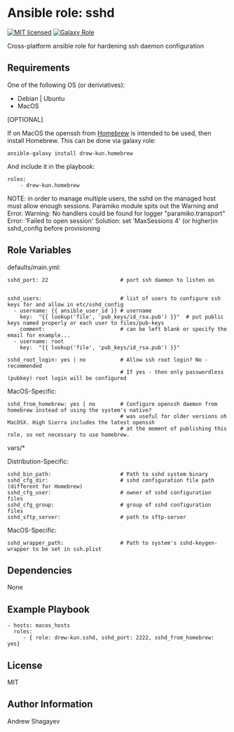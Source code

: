 Ansible role: sshd
=========

[![MIT licensed][mit-badge]][mit-link]
[![Galaxy Role][role-badge]][galaxy-link]

Cross-platform ansible role for hardening ssh daemon configuration

Requirements
------------

One of the following OS (or deriviatives):
 - Debian | Ubuntu
 - MacOS


[OPTIONAL]

If on MacOS the openssh from [Homebrew][homebrew] is intended to be used, then install Homebrew.
This can be done via galaxy role:

    ansible-galaxy install drew-kun.homebrew

And include it in the playbook:

    roles:
        - drew-kun.homebrew

NOTE: in order to manage multiple users, the sshd on the managed host must allow enough sessions.
Paramiko module spits out the Warning and Error.
Warning: No handlers could be found for logger "paramiko.transport"
Error: 'Failed to open session'
Solution: set 'MaxSessions 4' (or higher)in sshd_config before provisioning

Role Variables
--------------

defaults/main.yml:

    sshd_port: 22                       # port ssh daemon to listen on


    sshd_users:                         # list of users to configure ssh keys for and allow in etc/sshd_config
      - username: {{ ansible_user_id }} # username
        key:  "{{ lookup('file', 'pub_keys/id_rsa.pub') }}"  # put public keys named properly or each user to files/pub-keys
        comment:                        # can be left blank or specify the email for example...
      - username: root
        key:  "{{ lookup('file', 'pub_keys/id_rsa.pub') }}"

    sshd_root_login: yes | no           # Allow ssh root login? No - recommended
                                        # If yes - then only passwordless (pubkey) root login will be configured

MacOS-Specific:

    sshd_from_homebrew: yes | no        # Configure openssh daemon from homebrew instead of using the system's native?
                                        # was useful for older versions oh MacOSX. High Sierra includes the latest openssh
                                        # at the moment of publishing this role, so not necessary to use homebrew.

vars/*

Distribution-Specific:

    sshd_bin_path:                      # Path to sshd system binary
    sshd_cfg_dir:                       # sshd configuration file path (different for Homebrew)
    sshd_cfg_user:                      # owner of sshd configuration files
    sshd_cfg_group:                     # group of sshd configuration files
    sshd_sftp_server:                   # path to sftp-server

MacOS-Specific:

    sshd_wrapper_path:                  # Path to system's sshd-keygen-wrapper to be set in ssh.plist

Dependencies
------------

None

Example Playbook
----------------

    - hosts: macos_hosts
      roles:
         - { role: drew-kun.sshd, sshd_port: 2222, sshd_from_homebrew: yes}

License
-------

MIT

Author Information
------------------

Andrew Shagayev

[role-badge]: https://img.shields.io/badge/role-drew--kun.sshd-green.svg
[galaxy-link]: https://galaxy.ansible.com/drew-kun/sshd/
[mit-badge]: https://img.shields.io/badge/license-MIT-blue.svg
[mit-link]: https://raw.githubusercontent.com/drew-kun/ansible-sshd/master/LICENSE
[homebrew]: http://brew.sh/

